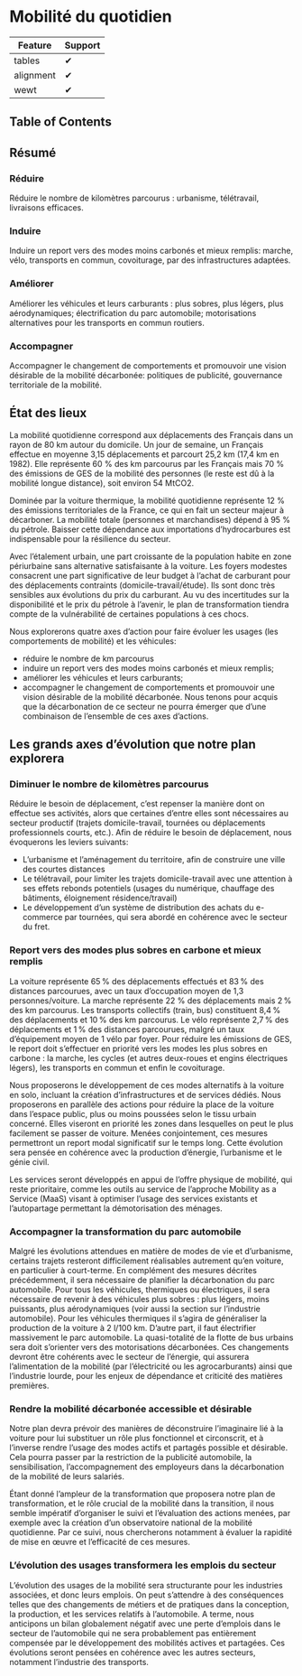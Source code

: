 # Mobilité du quotidien
| Feature   | Support |
| --------- | ------- |
| tables    | ✔ |
| alignment | ✔ |
| wewt      | ✔ |

## Table of Contents

## Résumé

### Réduire

Réduire le nombre de kilomètres parcourus : urbanisme, télétravail, livraisons efficaces.

### Induire

Induire un report vers des modes moins carbonés et mieux remplis: marche, vélo, transports en commun, covoiturage,
par des infrastructures adaptées.

### Améliorer

Améliorer les véhicules et leurs carburants : plus sobres, plus légers, plus aérodynamiques; électrification du parc automobile; motorisations alternatives pour les transports en commun routiers.

### Accompagner

Accompagner le changement de comportements et promouvoir une vision désirable de la mobilité décarbonée: politiques
de publicité, gouvernance territoriale de la mobilité.

## État des lieux

La mobilité quotidienne correspond aux déplacements des Français dans un rayon de 80 km autour du domicile. Un jour de semaine, un Français effectue en moyenne 3,15 déplacements et parcourt 25,2 km (17,4 km en 1982). Elle représente 60 % des km parcourus par les Français mais 70 % des émissions de GES de la mobilité des personnes (le reste est dû à la mobilité longue distance), soit environ 54 MtCO2.

Dominée par la voiture thermique, la mobilité quotidienne représente 12 % des émissions territoriales de la France, ce
qui en fait un secteur majeur à décarboner. La mobilité totale (personnes et marchandises) dépend à 95 % du pétrole. Baisser cette dépendance aux importations d’hydrocarbures est indispensable pour la résilience du secteur.

Avec l’étalement urbain, une part croissante de la population habite en zone périurbaine sans alternative satisfaisante à la
voiture. Les foyers modestes consacrent une part significative de leur budget à l’achat de carburant pour des déplacements contraints (domicile-travail/étude). Ils sont donc très sensibles aux évolutions du prix du carburant. Au vu des incertitudes sur la disponibilité et le prix du pétrole à l’avenir, le plan de transformation tiendra compte de la vulnérabilité de
certaines populations à ces chocs.

Nous explorerons quatre axes d’action pour faire évoluer les usages (les comportements de mobilité) et les véhicules:

- réduire le nombre de km parcourus
- induire un report vers des modes moins carbonés et mieux remplis;
- améliorer les véhicules et leurs carburants;
- accompagner le changement de comportements et promouvoir une vision désirable de la mobilité décarbonée.
  Nous tenons pour acquis que la décarbonation de ce secteur ne pourra émerger que d’une combinaison de l’ensemble de ces axes d’actions.

## Les grands axes d’évolution que notre plan explorera

### Diminuer le nombre de kilomètres parcourus

Réduire le besoin de déplacement, c’est repenser la manière dont on effectue ses activités, alors que certaines d’entre elles
sont nécessaires au secteur productif (trajets domicile-travail, tournées ou déplacements professionnels courts, etc.).
Afin de réduire le besoin de déplacement, nous évoquerons les leviers suivants:

- L’urbanisme et l’aménagement du territoire, afin de construire une ville des courtes distances
- Le télétravail, pour limiter les trajets domicile-travail avec une attention à ses effets rebonds potentiels (usages du numérique, chauffage des bâtiments, éloignement résidence/travail)
- Le développement d’un système de distribution des achats du e-commerce par tournées, qui sera abordé en cohérence avec le secteur du fret.

### Report vers des modes plus sobres en carbone et mieux remplis

La voiture représente 65 % des déplacements effectués et 83 % des distances parcourues, avec un taux d’occupation moyen de 1,3
personnes/voiture. La marche représente 22 % des déplacements mais 2 % des km parcourus. Les transports collectifs (train, bus) constituent 8,4 % des déplacements et 10 % des km parcourus. Le vélo représente 2,7 % des déplacements et 1 % des distances parcourues, malgré un taux d’équipement moyen de 1 vélo par foyer. Pour réduire les émissions de GES, le report doit s’effectuer en priorité vers les modes les plus sobres en carbone : la marche, les cycles (et autres deux-roues et engins électriques légers), les transports en commun et enfin le covoiturage.

Nous proposerons le développement de ces modes alternatifs à la voiture en solo, incluant la création d’infrastructures et de services dédiés. Nous proposerons en parallèle des actions pour réduire la place de la voiture dans l’espace public, plus ou moins poussées selon le tissu urbain concerné. Elles viseront en priorité les zones dans lesquelles on peut le plus facilement se passer de voiture. Menées conjointement, ces mesures permettront un report modal significatif sur le temps long. Cette
évolution sera pensée en cohérence avec la production d’énergie, l’urbanisme et le génie civil.

Les services seront développés en appui de l’offre physique de mobilité, qui reste prioritaire, comme les outils au service de l’approche Mobility as a Service (MaaS) visant à optimiser l’usage des services existants et l’autopartage permettant la démotorisation des ménages.

### Accompagner la transformation du parc automobile

Malgré les évolutions attendues en matière de modes de vie et d’urbanisme, certains trajets resteront difficilement réalisables autrement qu’en voiture, en particulier à court-terme. En complément des mesures décrites précédemment, il sera
nécessaire de planifier la décarbonation du parc automobile. Pour tous les véhicules, thermiques ou électriques, il sera nécessaire de revenir à des véhicules plus sobres : plus légers, moins puissants, plus aérodynamiques (voir aussi la section sur l’industrie automobile). Pour les véhicules thermiques il s’agira de généraliser la production de la voiture à 2 l/100 km. D’autre part, il faut électrifier massivement le parc automobile. La quasi-totalité de la flotte de bus urbains sera doit s’orienter vers des motorisations décarbonées. Ces changements devront être cohérents avec le secteur de l’énergie, qui assurera l’alimentation de la mobilité (par l’électricité ou les agrocarburants) ainsi que l’industrie lourde, pour les enjeux de dépendance et criticité des matières premières.

### Rendre la mobilité décarbonée accessible et désirable

Notre plan devra prévoir des manières de déconstruire l’imaginaire lié à la voiture pour lui substituer un rôle plus fonctionnel et circonscrit, et à l’inverse rendre l’usage des modes actifs et partagés possible et désirable. Cela pourra passer par la restriction de la publicité automobile, la sensibilisation, l’accompagnement des employeurs dans la décarbonation de la mobilité de leurs salariés.

Étant donné l’ampleur de la transformation que proposera notre plan de transformation, et le rôle crucial de la mobilité dans la transition, il nous semble impératif d’organiser le suivi et l’évaluation des actions menées, par exemple avec la création d’un observatoire national de la mobilité quotidienne. Par ce suivi, nous chercherons notamment à évaluer la rapidité de mise en œuvre et l’efficacité de ces mesures.

### L’évolution des usages transformera les emplois du secteur

L’évolution des usages de la mobilité sera structurante pour les industries associées, et donc leurs emplois. On peut s’attendre à des conséquences telles que des changements de métiers et de pratiques dans la conception, la production, et les services relatifs à l’automobile. A terme, nous anticipons un bilan globalement négatif avec une perte d’emplois dans le secteur de l’automobile qui ne sera probablement pas entièrement compensée par le développement des mobilités actives et partagées. Ces évolutions seront pensées en cohérence avec les autres secteurs, notamment l’industrie des transports.
